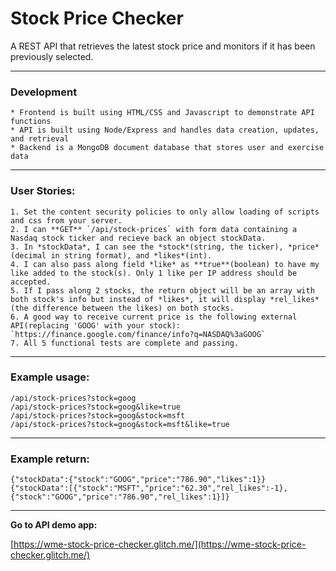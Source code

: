 # Stock Price Checker

A REST API that retrieves the latest stock price and monitors if it has been previously selected.

---
### Development
    * Frontend is built using HTML/CSS and Javascript to demonstrate API functions
    * API is built using Node/Express and handles data creation, updates, and retrieval
    * Backend is a MongoDB document database that stores user and exercise data

---
### User Stories:
    1. Set the content security policies to only allow loading of scripts and css from your server.
    2. I can **GET** `/api/stock-prices` with form data containing a Nasdaq stock ticker and recieve back an object stockData.
    3. In *stockData*, I can see the *stock*(string, the ticker), *price*(decimal in string format), and *likes*(int).
    4. I can also pass along field *like* as **true**(boolean) to have my like added to the stock(s). Only 1 like per IP address should be accepted.
    5. If I pass along 2 stocks, the return object will be an array with both stock's info but instead of *likes*, it will display *rel_likes*(the difference between the likes) on both stocks.
    6. A good way to receive current price is the following external API(replacing 'GOOG' with your stock): 
    `https://finance.google.com/finance/info?q=NASDAQ%3aGOOG`
    7. All 5 functional tests are complete and passing.

---
### Example usage:

```
/api/stock-prices?stock=goog
/api/stock-prices?stock=goog&like=true
/api/stock-prices?stock=goog&stock=msft
/api/stock-prices?stock=goog&stock=msft&like=true
```

---
### Example return:
```
{"stockData":{"stock":"GOOG","price":"786.90","likes":1}}
{"stockData":[{"stock":"MSFT","price":"62.30","rel_likes":-1},{"stock":"GOOG","price":"786.90","rel_likes":1}]}
```
---
**Go to API demo app:**

[https://wme-stock-price-checker.glitch.me/](https://wme-stock-price-checker.glitch.me/)



